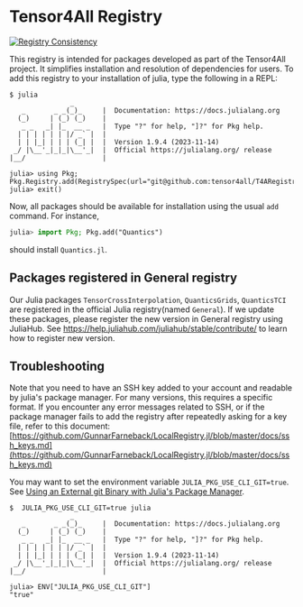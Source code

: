 # Tensor4All Registry

[![Registry Consistency](https://github.com/tensor4all/T4ARegistry/actions/workflows/registry-consistency-ci.yml/badge.svg)](https://github.com/tensor4all/T4ARegistry/actions/workflows/registry-consistency-ci.yml)

This registry is intended for packages developed as part of the Tensor4All project. It simplifies installation and resolution of dependencies for users. To add this registry to your installation of julia, type the following in a REPL:

```console
$ julia
               _
   _       _ _(_)_     |  Documentation: https://docs.julialang.org
  (_)     | (_) (_)    |
   _ _   _| |_  __ _   |  Type "?" for help, "]?" for Pkg help.
  | | | | | | |/ _` |  |
  | | |_| | | | (_| |  |  Version 1.9.4 (2023-11-14)
 _/ |\__'_|_|_|\__'_|  |  Official https://julialang.org/ release
|__/                   |

julia> using Pkg; Pkg.Registry.add(RegistrySpec(url="git@github.com:tensor4all/T4ARegistry.git"))
julia> exit()
```

Now, all packages should be available for installation using the usual `add` command. For instance,

```julia
julia> import Pkg; Pkg.add("Quantics")
```

should install `Quantics.jl`.

## Packages registered in General registry

Our Julia packages `TensorCrossInterpolation`, `QuanticsGrids`, `QuanticsTCI` are registered in the official Julia registry(named `General`). If we update these packages, please register the new version in General registry using JuliaHub. See https://help.juliahub.com/juliahub/stable/contribute/ to learn how to register new version.

## Troubleshooting

Note that you need to have an SSH key added to your account and readable by julia's package manager. For many versions, this requires a specific format. If you encounter any error messages related to SSH, or if the package manager fails to add the registry after repeatedly asking for a key file, refer to this document:
[https://github.com/GunnarFarneback/LocalRegistry.jl/blob/master/docs/ssh_keys.md](https://github.com/GunnarFarneback/LocalRegistry.jl/blob/master/docs/ssh_keys.md)

You may want to set the environment variable `JULIA_PKG_USE_CLI_GIT=true`. See [Using an External git Binary with Julia's Package Manager](https://github.com/GunnarFarneback/LocalRegistry.jl/blob/master/docs/ssh_keys.md#2-using-an-external-git-binary-with-julias-package-manager).

```console
$  JULIA_PKG_USE_CLI_GIT=true julia
               _
   _       _ _(_)_     |  Documentation: https://docs.julialang.org
  (_)     | (_) (_)    |
   _ _   _| |_  __ _   |  Type "?" for help, "]?" for Pkg help.
  | | | | | | |/ _` |  |
  | | |_| | | | (_| |  |  Version 1.9.4 (2023-11-14)
 _/ |\__'_|_|_|\__'_|  |  Official https://julialang.org/ release
|__/                   |

julia> ENV["JULIA_PKG_USE_CLI_GIT"]
"true"
```
